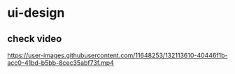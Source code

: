 # ui-design

## check video


https://user-images.githubusercontent.com/11648253/132113610-40446f1b-acc0-41bd-b5bb-8cec35abf73f.mp4

